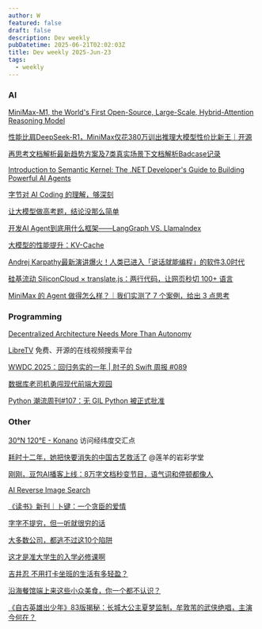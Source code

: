```yaml
---
author: W
featured: false
draft: false
description: Dev weekly
pubDatetime: 2025-06-21T02:02:03Z
title: Dev weekly 2025-Jun-23
tags:
  - weekly
---
```


### AI

[]()

[]()

[MiniMax-M1, the World's First Open-Source, Large-Scale, Hybrid-Attention Reasoning Model](https://agent.minimax.io/)

[性能比肩DeepSeek-R1，MiniMax仅花380万训出推理大模型性价比新王｜开源](https://mp.weixin.qq.com/s/FHis_2BmwtfA7yOe45Rdxg)

[]()

[再思考文档解析最新趋势方案及7类真实场景下文档解析Badcase记录](https://mp.weixin.qq.com/s/OcQXshrVo9gow-ADqpElHw)

[Introduction to Semantic Kernel: The .NET Developer's Guide to Building Powerful AI Agents](https://developersvoice.com/blog/ai-development/semantic_kernel_ai/)

[字节对 AI Coding 的理解，够深刻](https://mp.weixin.qq.com/s/LTYCE2M0XO0BIE09BT_ung)

[让大模型做高考题，结论没那么简单](https://mp.weixin.qq.com/s/pkW5Ai59FLeQrNWZP53x4w)

[开发AI Agent到底用什么框架——LangGraph VS. LlamaIndex](https://mp.weixin.qq.com/s/fdVnkJOGkaXsxkMC1pSiCw)

[大模型的性能提升：KV-Cache](https://mp.weixin.qq.com/s/HLWtav9MTosHnpCleQOjcw)

[Andrej Karpathy最新演讲爆火！人类已进入「说话就能编程」的软件3.0时代](https://mp.weixin.qq.com/s/q6IF0l5-sFklZiJ1FqBPMg)

[硅基流动 SiliconCloud × translate.js：两行代码，让网页秒切 100+ 语言](https://mp.weixin.qq.com/s/ibgOQp3tBSPARnm7-aKHCA)

[MiniMax 的 Agent 做得怎么样？｜我们实测了 7 个案例，给出 3 点思考](https://mp.weixin.qq.com/s/ZGSY0aZO4Am5crTDRBLDSQ)

[]()

[]()

[]()

[]()

[]()


### Programming

[]()

[]()

[]()

[]()

[]()

[Decentralized Architecture Needs More Than Autonomy](https://www.infoq.com/articles/decentralized-architecture-advice-process/)

[LibreTV](https://libretv.is-an.org/) 免费、开源的在线视频搜索平台

[]()

[]()

[]()

[]()

[]()

[WWDC 2025：回归务实的一年 | 肘子的 Swift 周报 #089](https://mp.weixin.qq.com/s/ir0mZG5NL8yA_rc0IWk0uA)

[数据库老司机勇闯现代前端大观园](https://mp.weixin.qq.com/s/51dKs7wR6WCNiNWX5j_gWg)

[Python 潮流周刊#107：无 GIL Python 被正式批准](https://mp.weixin.qq.com/s/nuZaW8IYljciVMZRCZNz9w)

[]()

[]()

[]()

### Other

[]()

[30°N 120°E - Konano](https://nano.ac/posts/63380003/) 访问经纬度交汇点

[耗时十二年，她把快要消失的中国古艺救活了](https://mp.weixin.qq.com/s/EpksZS3yZqEH3cUvqv52Ug) @莲羊的岩彩学堂

[刚刚，豆包AI播客上线：8万字文档秒变节目，语气词和停顿都像人](https://mp.weixin.qq.com/s/oK_KHHVjOZluBHpV_CmVTQ)

[AI Reverse Image Search](https://www.reversely.ai/)

[《读书》新刊｜卜键：一个贪臣的爱情](https://mp.weixin.qq.com/s/jYpwTQ7wcNlJlLnPDzfwNw)

[字字不提穷，但一听就很穷的话](https://mp.weixin.qq.com/s/M9JG1x1orubklQZBObyY4g)

[大多数公司，都逃不过这10个陷阱](https://mp.weixin.qq.com/s/MTwJFbAYtmQYvBiysvCt5A)

[这才是准大学生的入学必修课啊](https://mp.weixin.qq.com/s/pz6oM5HIL7N3Ree31eLUaA)

[吉井忍 不用打卡坐班的生活有多轻盈？](https://mp.weixin.qq.com/s/SXobbdbFupga9AJ-7AgpaA)

[沿海餐馆端上来这些小众美食，你一个都不认识？](https://mp.weixin.qq.com/s/QNWZ0BQvDvwAyt0BRV1oOQ)

[《自古英雄出少年》83版揭秘：长城大公主夏梦监制，牟敦芾的武侠绝唱，主演今何在？](https://mp.weixin.qq.com/s/ne8zzvQJBsaDC2Vo0i31bg)

[]()

[]()

[]()

[]()

[]()

[]()

[]()

[]()

[]()

[]()

[]()
